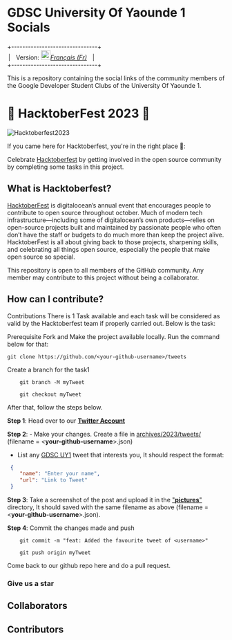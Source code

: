 # **GDSC University Of Yaounde 1 Socials**

+-------------------------------+<br>
&ThinSpace;| &ThickSpace; Version: <kbd>[<img title="Française" alt="Française" src="https://th.bing.com/th/id/OIP.xryrkEIZjlg6rYj1BBT1LQAAAA?pid=ImgDet&rs=1" width="22">](./README.fr.md)</kbd>[*Français (Fr)*](./README.fr.md) &ThickSpace; |<br>
+-------------------------------+

This is a repository containing the social links of the community members of the Google Developer Student Clubs of the University Of Yaounde 1.

# 🎃 HacktoberFest 2023 🎃

![Hacktoberfest2023](https://external-preview.redd.it/hacktoberfest-2023-coming-soon-celebrating-ten-years-of-v0-7iAxY9XdcB1RlomtBWqvtgsafP-TAHZ3h0Goveo_Zjc.jpg?auto=webp&s=a7255699d6e0a0a1a7d2cdc5f10f35cf836861e5)

If you came here for Hacktoberfest, you're in the right place 🦇️:

Celebrate [Hacktoberfest](https://hacktoberfest.com/) by getting involved in the open source community by completing some tasks in this project.

## What is Hacktoberfest?

[HacktoberFest](https://hacktoberfest.com/) is digitalocean’s annual event that encourages people to contribute to open source throughout october. Much of modern tech infrastructure—including some of digitalocean’s own products—relies on open-source projects built and maintained by passionate people who often don’t have the staff or budgets to do much more than keep the project alive. HacktoberFest is all about giving back to those projects, sharpening skills, and celebrating all things open source, especially the people that make open source so special.

This repository is open to all members of the GitHub community. Any member may contribute to this project without being a collaborator.

## How can I contribute?

Contributions
There is 1 Task available and each task will be considered as valid by the Hacktoberfest team if properly carried out. Below is the task:

Prerequisite Fork and Make the project available locally. Run the command below for that:

    git clone https://github.com/<your-github-username>/tweets
Create a branch for the task1
```
    git branch -M myTweet

    git checkout myTweet
```
After that, follow the steps below.

**Step 1**: Head over to our [**Twitter Account**](https://x.com/dsc_uy1)

**Step 2**: - Make your changes. Create a file in [archives/2023/tweets/](./archives/2023/tweets/) (filename = <**your-github-username**>.json)

- List any [GDSC UY1](https://x.com/dsc_uy1) tweet that interests you, It should respect the format:
```json
 {
    "name": "Enter your name",
    "url": "Link to Tweet"
 }
 ```
**Step 3**: Take a screenshot of the post and upload it in the ["**pictures**"](./archives/2023/pictures/) directory, It should saved with the same filename as above (filename = <**your-github-username**>.json).

**Step 4**: Commit the changes made and push
```
    git commit -m "feat: Added the favourite tweet of <username>"

    git push origin myTweet
```
Come back to our github repo here and do a pull request.

### Give us a star

## Collaborators

<!-- readme: collaborators -start -->
<!-- readme: collaborators -end -->

## Contributors

<!-- readme: contributors -start -->
<!-- readme: contributors -end -->
